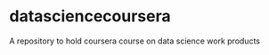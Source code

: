 datasciencecoursera
===================

A repository to hold coursera course on data science work products
